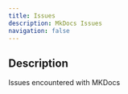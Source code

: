 ```yaml
---
title: Issues
description: MkDocs Issues
navigation: false
---
```


## Description

Issues encountered with MKDocs

